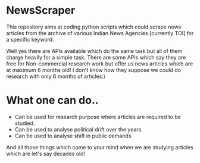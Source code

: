 # NewsScraper

This repository aims at coding python scripts which could scrape news articles from the archive of various Indian News Agencies [currently TOI] for a specific keyword.

Well yes there are APIs available which do the same task but all of them charge heavily for a simple task. There are some APIs which say they are free for Non-commercial research work but offer us news articles which are at maximum 6 months old! I don't know how they suppose we could do research with only 6 months of articles:)
# What one can do..
* Can be used for research purpose where articles are required to be studied.
* Can be used to analyse political drift over the years.
* Can be used to analyse shift in public demands

And all those things which come to your mind when we are studying articles which are let's say decades old! 

